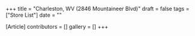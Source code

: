 +++
title = "Charleston, WV (2846 Mountaineer Blvd)"
draft = false
tags = ["Store List"]
date = ""

[Article]
contributors = []
gallery = []
+++